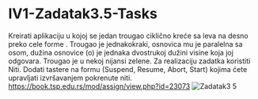 # IV1-Zadatak3.5-Tasks
Kreirati aplikaciju u kojoj se jedan trougao ciklično kreće sa leva na desno preko cele forme . Trougao je jednakokraki, osnovica mu je paralelna sa osom, dužina osnovice (o) je jednaka dvostrukoj dužini visine koja joj odgovara. Trougao je u nekoj nijansi zelene. Za realizaciju zadatka koristiti Niti. Dodati tastere na formu (Suspend, Resume, Abort, Start) kojima ćete upravljati izvršavanjem pokrenute niti.
https://book.tsp.edu.rs/mod/assign/view.php?id=23073
![Zadatak3 5](https://github.com/tspirot/IV1-Zadatak3.5-Tasks/assets/62893666/577e5fca-e306-446a-98d6-7208e0b7cd58)
